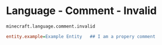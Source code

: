 # Language - Comment - Invalid

`minecraft.language.comment.invalid`

```ini
entity.example=Example Entity 	## I am a propery comment
```
